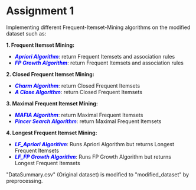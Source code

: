 # Assignment 1

Implementing different Frequent-Itemset-Mining algorithms on the modified dataset such as:

**1. Frequent Itemset Mining:**
   * <font color='blue'>***Apriori Algorithm***</font>: return Frequent Itemsets and association rules 
   * <font color='blue'>***FP Growth Algorithm***</font>: return Frequent Itemsets and association rules
   
**2. Closed Frequent Itemset Mining:**
   * <font color='blue'>***Charm Algorithm***</font>: return Closed Frequent Itemsets
   * <font color='blue'>***A Close Algorithm***</font>: return Closed Frequent Itemsets
   
**3. Maximal Frequent Itemset Mining:**
   * <font color='blue'>***MAFIA Algorithm***</font>: return Maximal Frequent Itemsets
   * <font color='blue'>***Pincer Search Algorithm***</font>: return Maximal Frequent Itemsets
   
**4. Longest Frequent Itemset Mining:**
   * <font color='blue'>***LF_Apriori Algorithm***</font>: Runs Apriori Algorithm but returns Longest Frequent Itemsets
   * <font color='blue'>***LF_FP Growth Algorithm***</font>: Runs FP Growth Algorithm but returns Longest Frequent Itemsets
  

"DataSummary.csv" (Original dataset) is modified to "modified_dataset" by preprocessing. 
